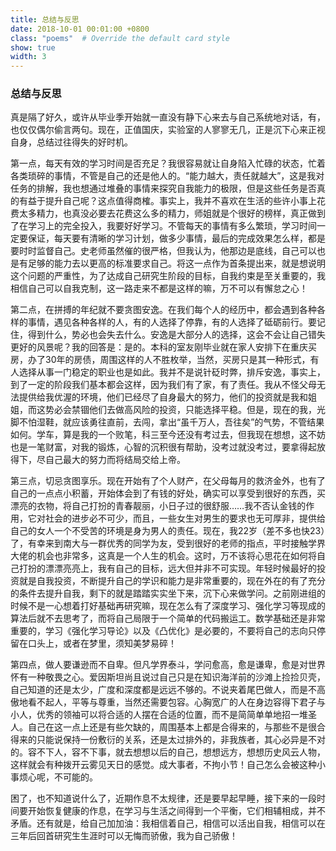 ```yaml
---
title: 总结与反思
date: 2018-10-01 00:01:00 +0800
class: "poems"  # Override the default card style
show: true
width: 3
---
```


### 总结与反思

真是隔了好久，或许从毕业季开始就一直没有静下心来去与自己系统地对话，有，也仅仅偶尔偷言两句。现在，正值国庆，实验室的人寥寥无几，正是沉下心来正视自身，总结过往得失的好时机。

第一点，每天有效的学习时间是否充足？我很容易就让自身陷入忙碌的状态，忙着各类琐碎的事情，不管是自己的还是他人的。“能力越大，责任就越大”，这是我对任务的排解，我也想通过堆叠的事情来探究自我能力的极限，但是这些任务是否真的有益于提升自己呢？这点值得商榷。事实上，我并不喜欢在生活的些许小事上花费太多精力，也真没必要去花费这么多的精力，师姐就是个很好的榜样，真正做到了在学习上的完全投入，我要好好学习。不管每天的事情有多么繁琐，学习时间一定要保证，每天要有清晰的学习计划，做多少事情，最后的完成效果怎么样，都是要时时监督自己。史老师虽然催的很严格，但我认为，他那边是底线，自己可以也是有足够的能力去以更高的标准要求自己。将这一点作为首条提出来，就是想说明这个问题的严重性，为了达成自己研究生阶段的目标，自我约束是至关重要的，我相信自己可以自我克制，这一路走来不都是这样的嘛，万不可以有懈怠之心！

第二点，在拼搏的年纪就不要贪图安逸。在我们每个人的经历中，都会遇到各种各样的事情，遇见各种各样的人，有的人选择了停靠，有的人选择了砥砺前行。要记住，得到什么，势必也会失去什么。安逸是大部分人的选择，这会不会让自己错失更好的风景呢？我的回答是：是的。本科的室友刚毕业就在家人安排下在重庆买房，办了30年的房债，周围这样的人不胜枚举，当然，买房只是其一种形式，有人选择从事一门稳定的职业也是如此。我并不是说针砭时弊，排斥安逸，事实上，到了一定的阶段我们基本都会这样，因为我们有了家，有了责任。我从不怪父母无法提供给我优渥的环境，他们已经尽了自身最大的努力，他们的投资就是我和姐姐，而这势必会禁锢他们去做高风险的投资，只能选择平稳。但是，现在的我，光脚不怕湿鞋，就应该勇往直前，去闯，拿出“虽千万人，吾往矣”的气势，不管结果如何。学车，算是我的一个败笔，科三至今还没有考过去，但我现在想想，这不妨也是一笔财富，对我的锻炼，心智的沉积很有帮助，没考过就没考过，要拿得起放得下，尽自己最大的努力而将结局交给上帝。

第三点，切忌贪图享乐。现在开始有了个人财产，在父母每月的救济金外，也有了自己的一点点小积蓄，开始体会到了有钱的好处，确实可以享受到很好的东西，买漂亮的衣物，将自己打扮的青春靓丽，小日子过的很舒服……我不否认金钱的作用，它对社会的进步必不可少，而且，一些女生对男生的要求也无可厚非，提供给自己的女人一个不受苦的环境是身为男人的责任。现在，我22岁（差不多也快23）了，有幸来到南大与一群优秀的同学为友，受到很好的老师的指点，平时接触学界大佬的机会也非常多，这真是一个人生的机会。这时，万不该将心思花在如何将自己打扮的漂漂亮亮上，我有自己的目标，远大但并非不可实现。年轻时候最好的投资就是自我投资，不断提升自己的学识和能力是非常重要的，现在外在的有了充分的条件去提升自我，剩下的就是踏踏实实坐下来，沉下心来做学问。之前刚进组的时候不是一心想着打好基础再研究嘛，现在怎么有了深度学习、强化学习等现成的算法后就不去思考了，而将自己局限于一个简单的代码搬运工。数学基础还是非常重要的，学习《强化学习导论》以及《凸优化》是必要的，不要将自己的志向只停留在口头上，或者在梦里，须知美梦易碎！

第四点，做人要谦逊而不自卑。但凡学界泰斗，学问愈高，愈是谦卑，愈是对世界怀有一种敬畏之心。爱因斯坦尚且说过自己只是在知识海洋前的沙滩上捡捡贝壳，自己知道的还是太少，广度和深度都是远远不够的。不说夹着尾巴做人，而是不高傲地看不起人，平等与尊重，当然还需要包容。心胸宽广的人在身边容得下君子与小人，优秀的领袖可以将合适的人摆在合适的位置，而不是简简单单地招一堆圣人。自己在这一点上还是有些欠缺的，周围基本上都是合得来的，与那些不是很合得来的只能说保持一份敷衍的关系，还是太过排外的，非我族者，其心必异是不对的。容不下人，容不下事，就去想想以后的自己，想想远方，想想历史风云人物，这样就会有种拨开云雾见天日的感觉。成大事者，不拘小节！自己怎么会被这种小事烦心呢，不可能的。

困了，也不知道说什么了，近期作息不太规律，还是要早起早睡，接下来的一段时间要开始恢复健康的作息，在学习与生活之间得到一个平衡，它们相辅相成，并不矛盾。还有就是，给自己加加油：我相信着自己，相信可以活出自我，相信可以在三年后回首研究生生涯时可以无悔而骄傲，我为自己骄傲！